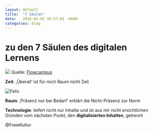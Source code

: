 ```yaml
---
layout: default
title:  "7 Säulen"
date:   2018-05-01 16:57:01 -0600
categories: blog
---
```


# zu den 7 Säulen des digitalen Lernens
![](http://flowcampus.com/wp-content/uploads/sites/8/2017/09/7saeulen.png)
Quelle: [Flowcampus](http://flowcampus.com/wp-content/uploads/sites/8/2017/09/7saeulen.png)

**Zeit**: ‚Überall‘ ist für mich Raum nicht Zeit

![Felix](/master/_assets/felix.png)

**Raum**: ‚Präsenz nur bei Bedarf‘ erklärt die Nicht-Präsenz zur Norm

**Technologie**: liefert nicht nur Inhalte und ist aus mir nicht ersichtlichen Gründen vom nächsten Punkt, den **digitalisierten Inhalten**, getrennt

@FreieKultur
